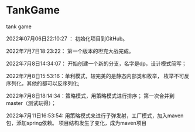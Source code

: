 # TankGame

tank game

2022年07月06日22:10:27 ：  初始化项目到GitHub。

2022年7月7日18:23:22：  第一个版本的坦克大战完成。

2022年7月8日14:34:07： 开始创建一个新的分支，名字是dp，设计模式简写；

2022年7月8日15:53:16：单利模式，较完美的是静态内部类和枚举， 枚举不可反序列化，其他的都可以反序列化;

2022年7月8日18:14:34：策略模式，用策略模式进行排序； 第一次合并到master（测试玩得）；

2022年7月11日16:53:54: 用策略模式来进行子弹发射，工厂模式，加入maven包，添加spring依赖。 项目结构发生了变化，成为maven项目

